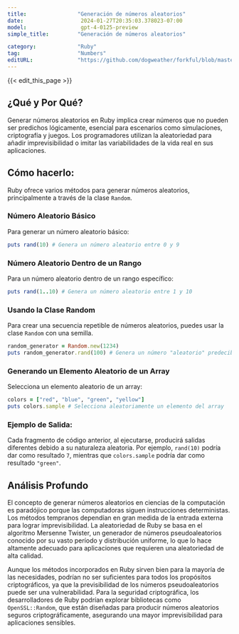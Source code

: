 ```yaml
---
title:                "Generación de números aleatorios"
date:                  2024-01-27T20:35:03.378023-07:00
model:                 gpt-4-0125-preview
simple_title:         "Generación de números aleatorios"

category:             "Ruby"
tag:                  "Numbers"
editURL:              "https://github.com/dogweather/forkful/blob/master/content/es/ruby/generating-random-numbers.md"
---
```


{{< edit_this_page >}}

## ¿Qué y Por Qué?

Generar números aleatorios en Ruby implica crear números que no pueden ser predichos lógicamente, esencial para escenarios como simulaciones, criptografía y juegos. Los programadores utilizan la aleatoriedad para añadir imprevisibilidad o imitar las variabilidades de la vida real en sus aplicaciones.

## Cómo hacerlo:

Ruby ofrece varios métodos para generar números aleatorios, principalmente a través de la clase `Random`.

### Número Aleatorio Básico

Para generar un número aleatorio básico:

```Ruby
puts rand(10) # Genera un número aleatorio entre 0 y 9
```

### Número Aleatorio Dentro de un Rango

Para un número aleatorio dentro de un rango específico:

```Ruby
puts rand(1..10) # Genera un número aleatorio entre 1 y 10
```

### Usando la Clase Random

Para crear una secuencia repetible de números aleatorios, puedes usar la clase `Random` con una semilla.

```Ruby
random_generator = Random.new(1234)
puts random_generator.rand(100) # Genera un número "aleatorio" predecible
```

### Generando un Elemento Aleatorio de un Array

Selecciona un elemento aleatorio de un array:

```Ruby
colors = ["red", "blue", "green", "yellow"]
puts colors.sample # Selecciona aleatoriamente un elemento del array
```

### Ejemplo de Salida:

Cada fragmento de código anterior, al ejecutarse, producirá salidas diferentes debido a su naturaleza aleatoria. Por ejemplo, `rand(10)` podría dar como resultado `7`, mientras que `colors.sample` podría dar como resultado `"green"`.

## Análisis Profundo

El concepto de generar números aleatorios en ciencias de la computación es paradójico porque las computadoras siguen instrucciones deterministas. Los métodos tempranos dependían en gran medida de la entrada externa para lograr imprevisibilidad. La aleatoriedad de Ruby se basa en el algoritmo Mersenne Twister, un generador de números pseudoaleatorios conocido por su vasto período y distribución uniforme, lo que lo hace altamente adecuado para aplicaciones que requieren una aleatoriedad de alta calidad.

Aunque los métodos incorporados en Ruby sirven bien para la mayoría de las necesidades, podrían no ser suficientes para todos los propósitos criptográficos, ya que la previsibilidad de los números pseudoaleatorios puede ser una vulnerabilidad. Para la seguridad criptográfica, los desarrolladores de Ruby podrían explorar bibliotecas como `OpenSSL::Random`, que están diseñadas para producir números aleatorios seguros criptográficamente, asegurando una mayor imprevisibilidad para aplicaciones sensibles.
